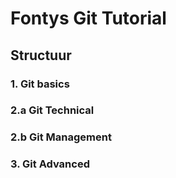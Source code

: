 # Fontys Git Tutorial

## Structuur

### 1. Git basics
### 2.a Git Technical
### 2.b Git Management
### 3. Git Advanced
